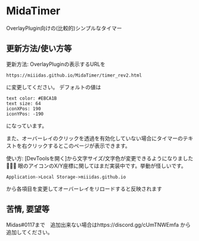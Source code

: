 # MidaTimer
OverlayPlugin向けの(比較的)シンプルなタイマー


## 更新方法/使い方等
更新方法:
OverlayPluginの表示するURLを
```
https://miiidas.github.io/MidaTimer/timer_rev2.html
```
に変更してください。
デフォルトの値は
```
text color: #EBCA1B
text size: 64
iconXPos: 190
iconYPos: -190
```
になっています。

また、オーバーレイのクリックを透過を有効化していない場合にタイマーのテキストを右クリックするとこのページが表示できます。

使い方:
[DevToolsを開く]から文字サイズ/文字色が変更できるようになりました👏👏👏
眼のアイコンのX/Y座標に関してはまだ実装中です。挙動が怪しいです。
```
Application->Local Storage->miiidas.github.io
```
から各項目を変更してオーバーレイをリロードすると反映されます

## 苦情, 要望等
Midas#0117まで　追加出来ない場合はhttps://discord.gg/cUmTNWEmfa から追加してください。
